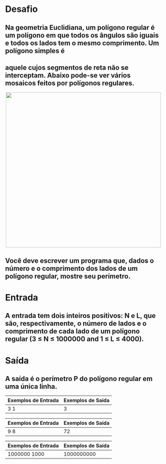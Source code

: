 # Desafio 
## Na geometria Euclidiana, um polígono regular é um polígono em que todos os ângulos são iguais e todos os lados tem o mesmo comprimento. Um polígono simples é 
## aquele cujos segmentos de reta não se interceptam. Abaixo pode-se ver vários mosaicos feitos por polígonos regulares.

<p align="center"><img alingn="center" src="https://www.urionlinejudge.com.br/gallery/images/contests/C_1.jpg" width = "500"/></p>


## Você deve escrever um programa que, dados o número e o comprimento dos lados de um polígono regular, mostre seu perímetro.

# Entrada
## A entrada tem dois inteiros positivos: N e L, que são, respectivamente, o número de lados e o comprimento de cada lado de um polígono regular (3 ≤ N ≤ 1000000 and 1 ≤ L ≤ 4000).

# Saída
## A saída é o perímetro P do polígono regular em uma única linha.

 
| Exemplos de Entrada	| Exemplos de Saída |
|---------------------|-------------------|
|3 1                  | 3                 |

| Exemplos de Entrada	| Exemplos de Saída |
|---------------------|-------------------|
|9 8                  | 72                |

| Exemplos de Entrada	| Exemplos de Saída |
|---------------------|-------------------|
|1000000 1000         | 1000000000        |


